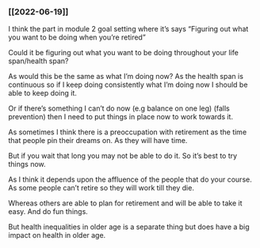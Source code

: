 ### [[2022-06-19]]

I think the part in module 2 goal setting where it’s says “Figuring out what you want to be doing when you’re retired”

Could it be figuring out what you want to be doing throughout your life span/health span? 

As would this be the same as what I’m doing now? As the health span is continuous so if I keep doing consistently what I’m doing now I should be able to keep doing it.   

Or if there’s something I can’t do now (e.g balance on one leg) (falls prevention) then I need to put things in place now to work towards it. 

As sometimes I think there is a preoccupation with retirement as the time that people pin their dreams on. As they will have time. 

But if you wait that long you may not be able to do it. So it’s best to try things now.

As I think it depends upon the affluence of the people that do your course. As some people can’t retire so they will work till they die. 

Whereas others are able to plan for retirement and will be able to take it easy. And do fun things. 

But health inequalities in older age is a separate thing but does have a big impact on health in older age.